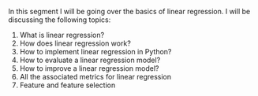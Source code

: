In this segment I will be going over the basics of linear regression. I will be discussing the following topics:
1. What is linear regression?
2. How does linear regression work?
3. How to implement linear regression in Python?
4. How to evaluate a linear regression model?
5. How to improve a linear regression model?
6. All the associated metrics for linear regression
7. Feature and feature selection